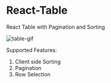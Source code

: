 
# React-Table
React Table with Pagination and Sorting

![table-gif](https://user-images.githubusercontent.com/4981026/125941127-65f5d421-d4bc-4a7c-9553-cbe2bfa32b2b.gif)

Supported Features:
1. Client side Sorting
2. Pagination
3. Row Selection
